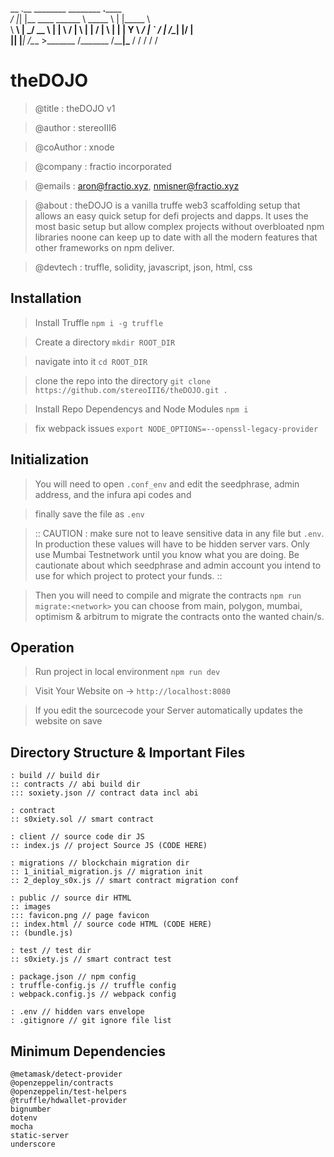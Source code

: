   __  .__           ________   ________        ____.________   
_/  |_|  |__   ____ \______ \  \_____  \      |    |\_____  \  
\   __\  |  \_/ __ \ |    |  \  /   |   \     |    | /   |   \ 
 |  | |   Y  \  ___/ |    `   \/    |    \/\__|    |/    |    \
 |__| |___|  /\___  >_______  /\_______  /\________|\_______  /
           \/     \/        \/         \/            

# theDOJO 
                                                                 
> @title      : theDOJO v1

> @author     : stereoIII6

> @coAuthor   : xnode

> @company    : fractio incorporated

> @emails     : aron@fractio.xyz, nmisner@fractio.xyz

> @about      : theDOJO is a vanilla truffe web3 scaffolding setup that allows an easy quick setup for defi projects and dapps. It uses the most basic setup but allow complex projects without overbloated npm libraries noone can keep up to date with all the modern features that other frameworks on npm deliver.

> @devtech    : truffle, solidity, javascript, json, html, css 

## Installation 

> Install Truffle  ```npm i -g truffle```

> Create a directory ```mkdir ROOT_DIR``` 

> navigate into it ```cd ROOT_DIR``` 

>clone the repo into the directory ```git clone https://github.com/stereoIII6/theDOJO.git .```

> Install Repo Dependencys and Node Modules ```npm i```

> fix webpack issues ```export NODE_OPTIONS=--openssl-legacy-provider```

## Initialization

> You will need to open ```.conf_env``` and edit the seedphrase, admin address, and the infura api codes and 

> finally save the file as ```.env``` 

> :: CAUTION : make sure not to leave sensitive data in any file but ```.env```. In production these values will have to be hidden server vars. Only use Mumbai Testnetwork until you know what you are doing. Be cautionate about which seedphrase and admin account you intend to use for which project to protect your funds. ::

> Then you will need to compile and migrate the contracts ```npm run migrate:<network>``` you can choose from main, polygon, mumbai, optimism & arbitrum to migrate the contracts onto the wanted chain/s.

## Operation

> Run project in local environment ```npm run dev```

> Visit Your Website on -> ```http://localhost:8080```

> If you edit the sourcecode your Server automatically updates the website on save





## Directory Structure & Important Files

```root
: build // build dir
:: contracts // abi build dir
::: soxiety.json // contract data incl abi

: contract
:: s0xiety.sol // smart contract

: client // source code dir JS
:: index.js // project Source JS (CODE HERE)

: migrations // blockchain migration dir
:: 1_initial_migration.js // migration init
:: 2_deploy_s0x.js // smart contract migration conf

: public // source dir HTML
:: images
::: favicon.png // page favicon
:: index.html // source code HTML (CODE HERE)
:: (bundle.js)

: test // test dir
:: s0xiety.js // smart contract test

: package.json // npm config
: truffle-config.js // truffle config
: webpack.config.js // webpack config 

: .env // hidden vars envelope
: .gitignore // git ignore file list
```

## Minimum Dependencies

    @metamask/detect-provider
    @openzeppelin/contracts
    @openzeppelin/test-helpers
    @truffle/hdwallet-provider
    bignumber
    dotenv
    mocha
    static-server
    underscore